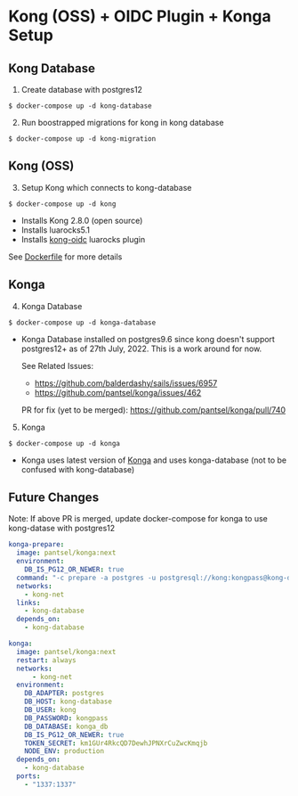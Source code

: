 # Kong (OSS) + OIDC Plugin + Konga Setup


## Kong Database

1. Create database with postgres12
```
$ docker-compose up -d kong-database
```

2. Run boostrapped migrations for kong in kong database
```
$ docker-compose up -d kong-migration
```

## Kong (OSS)

3. Setup Kong which connects to kong-database
```
$ docker-compose up -d kong
```

- Installs Kong 2.8.0 (open source)
- Installs luarocks5.1
- Installs [kong-oidc](https://github.com/nokia/kong-oidc) luarocks plugin

See [Dockerfile](Dockerfile) for more details

## Konga

4. Konga Database
```
$ docker-compose up -d konga-database
```

- Konga Database installed on postgres9.6 since kong doesn't support postgres12+ as of 27th July, 2022. This is a work around for now.

  See Related Issues: 
  - https://github.com/balderdashy/sails/issues/6957
  - https://github.com/pantsel/konga/issues/462

  PR for fix (yet to be merged):
  https://github.com/pantsel/konga/pull/740

5. Konga
```
$ docker-compose up -d konga
```

- Konga uses latest version of [Konga](https://github.com/pantsel/konga) and uses konga-database (not to be confused with kong-database)


## Future Changes

Note: If above PR is merged, update docker-compose for konga to use kong-datase with postgres12 

  ```yml
  konga-prepare:
    image: pantsel/konga:next
    environment:
      DB_IS_PG12_OR_NEWER: true
    command: "-c prepare -a postgres -u postgresql://kong:kongpass@kong-database:5432/konga_db"
    networks:
      - kong-net
    links:
      - kong-database
    depends_on:
      - kong-database

  konga:
    image: pantsel/konga:next
    restart: always
    networks:
        - kong-net
    environment:
      DB_ADAPTER: postgres
      DB_HOST: kong-database
      DB_USER: kong
      DB_PASSWORD: kongpass
      DB_DATABASE: konga_db
      DB_IS_PG12_OR_NEWER: true
      TOKEN_SECRET: km1GUr4RkcQD7DewhJPNXrCuZwcKmqjb
      NODE_ENV: production
    depends_on:
      - kong-database
    ports:
      - "1337:1337"
  ```




